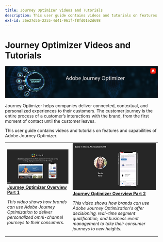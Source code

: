 ```yaml
---
title: Journey Optimizer Videos and Tutorials
description: This user guide contains videos and tutorials on features and capabilities of Adobe Journey Optimizer.
exl-id: 36e27d56-2255-4d41-961f-f8fd01e2d698
---
```


# Journey Optimizer Videos and Tutorials

![](./assets/ajo-banner.png)

Journey Optimizer helps companies deliver connected, contextual, and personalized experiences to their customers. The customer journey is the entire process of a customer’s interactions with the brand, from the first moment of contact until the customer leaves. 

This user guide contains videos and tutorials on features and capabilities of Adobe Journey Optimizer.

<table>
<tr>
  <td>
    <a href="./introduction/journey-optimizer-overview-part-1.md">
      <img alt="Journey Optimizer Overview Part 1 - Deliver omni-channel journeys (video)" src="./assets/334174.jpg"/>
    </a>
    <div>
      <a href="./introduction/journey-optimizer-overview-part-1.md">
    <strong>Journey Optimizer Overview Part 1 </strong>
    </a>
    </div>
    <p>
    <em>This video shows how brands can use Adobe Journey Optimization to deliver personalized omni-channel journeys to their consumers.</em>
    <p>
  </td>
    <td>
    <a href="./introduction/journey-optimizer-overview-part-2.md">
      <img alt="Journey Optimizer Overview Part 2 - Deliver omni-channel journeys (video)" src="./assets/334175.jpg"/>
    </a>
    <div>
      <a href="./introduction/journey-optimizer-overview-part-2.md">
    <strong>Journey Optimizer Overview Part 2 </strong>
    </a>
    </div>
    <p>
    <em>This video shows how brands can use Adobe Journey Optimization's offer decisioning, real-time segment qualification, and business event management to take their consumer journeys to new heights.</em>
    <p>
  </td>
</table>




